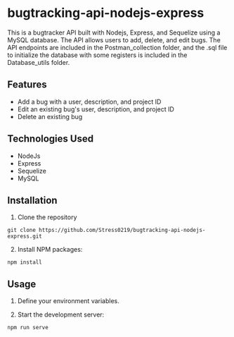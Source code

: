 # bugtracking-api-nodejs-express

This is a bugtracker API built with Nodejs, Express, and Sequelize using a MySQL database. 
The API allows users to add, delete, and edit bugs. 
The API endpoints are included in the Postman_collection folder, and the .sql file to initialize the database with some registers is included in the Database_utils folder.

## Features

- Add a bug with a user, description, and project ID
- Edit an existing bug's user, description, and project ID
- Delete an existing bug

## Technologies Used

- NodeJs
- Express
- Sequelize
- MySQL

## Installation

1. Clone the repository
```
git clone https://github.com/Stress0219/bugtracking-api-nodejs-express.git
```
2. Install NPM packages:
```
npm install
```


## Usage 
1. Define your environment variables.

2. Start the development server:
```
npm run serve
```
